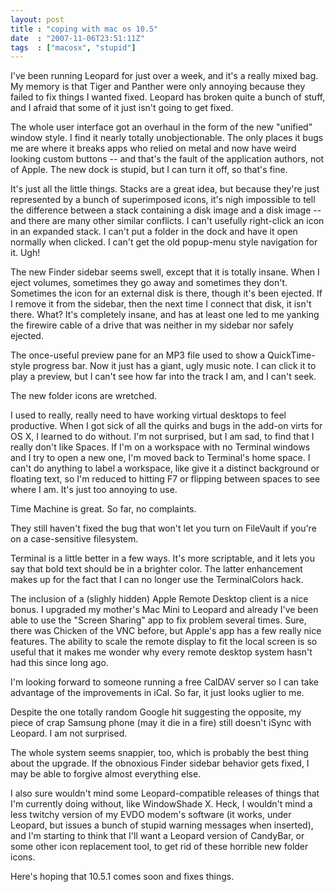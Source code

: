 ```yaml
---
layout: post
title : "coping with mac os 10.5"
date  : "2007-11-06T23:51:11Z"
tags  : ["macosx", "stupid"]
---
```

I've been running Leopard for just over a week, and it's a really mixed bag. My memory is that Tiger and Panther were only annoying because they failed to fix things I wanted fixed.  Leopard has broken quite a bunch of stuff, and I afraid that some of it just isn't going to get fixed.

The whole user interface got an overhaul in the form of the new "unified" window style.  I find it nearly totally unobjectionable.  The only places it bugs me are where it breaks apps who relied on metal and now have weird looking custom buttons -- and that's the fault of the application authors, not of Apple.  The new dock is stupid, but I can turn it off, so that's fine.

It's just all the little things.  Stacks are a great idea, but because they're just represented by a bunch of superimposed icons, it's nigh impossible to tell the difference between a stack containing a disk image and a disk image -- and there are many other similar conflicts.  I can't usefully right-click an icon in an expanded stack.  I can't put a folder in the dock and have it open normally when clicked.  I can't get the old popup-menu style navigation for it. Ugh!

The new Finder sidebar seems swell, except that it is totally insane.  When I eject volumes, sometimes they go away and sometimes they don't.  Sometimes the icon for an external disk is there, though it's been ejected.  If I remove it from the sidebar, then the next time I connect that disk, it isn't there. What?  It's completely insane, and has at least one led to me yanking the firewire cable of a drive that was neither in my sidebar nor safely ejected.

The once-useful preview pane for an MP3 file used to show a QuickTime-style progress bar.  Now it just has a giant, ugly music note.  I can click it to play a preview, but I can't see how far into the track I am, and I can't seek.

The new folder icons are wretched.

I used to really, really need to have working virtual desktops to feel productive.  When I got sick of all the quirks and bugs in the add-on virts for OS X, I learned to do without.  I'm not surprised, but I am sad, to find that I really don't like Spaces.  If I'm on a workspace with no Terminal windows and I try to open a new one, I'm moved back to Terminal's home space.  I can't do anything to label a workspace, like give it a distinct background or floating text, so I'm reduced to hitting F7 or flipping between spaces to see where I am.  It's just too annoying to use.

Time Machine is great.  So far, no complaints.

They still haven't fixed the bug that won't let you turn on FileVault if you're on a case-sensitive filesystem.

Terminal is a little better in a few ways.  It's more scriptable, and it lets you say that bold text should be in a brighter color.  The latter enhancement makes up for the fact that I can no longer use the TerminalColors hack.

The inclusion of a (slighly hidden) Apple Remote Desktop client is a nice bonus.  I upgraded my mother's Mac Mini to Leopard and already I've been able to use the "Screen Sharing" app to fix problem several times.  Sure, there was Chicken of the VNC before, but Apple's app has a few really nice features.  The ability to scale the remote display to fit the local screen is so useful that it makes me wonder why every remote desktop system hasn't had this since long ago.

I'm looking forward to someone running a free CalDAV server so I can take advantage of the improvements in iCal.  So far, it just looks uglier to me.

Despite the one totally random Google hit suggesting the opposite, my piece of crap Samsung phone (may it die in a fire) still doesn't iSync with Leopard.  I am not surprised.

The whole system seems snappier, too, which is probably the best thing about the upgrade.  If the obnoxious Finder sidebar behavior gets fixed, I may be able to forgive almost everything else.

I also sure wouldn't mind some Leopard-compatible releases of things that I'm currently doing without, like WindowShade X.  Heck, I wouldn't mind a less twitchy version of my EVDO modem's software (it works, under Leopard, but issues a bunch of stupid warning messages when inserted), and I'm starting to think that I'll want a Leopard version of CandyBar, or some other icon replacement tool, to get rid of these horrible new folder icons.

Here's hoping that 10.5.1 comes soon and fixes things. 
